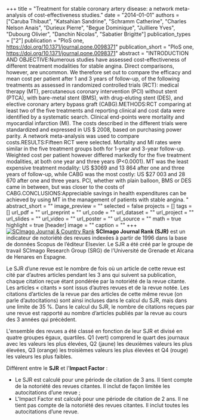 +++
title = "Treatment for stable coronary artery disease: a network meta-analysis of cost-effectiveness studies."
date = "2014-01-01"
authors = ["Caruba Thibaut", "Katsahian Sandrine", "Schramm Catherine", "Charles Nelson Anais", "Durieux Pierre", "Begue Dominique", "Juilliere Yves", "Dubourg Olivier", "Danchin Nicolas", "Sabatier Brigitte"]
publication_types = ["2"]
publication = "PloS one, https://doi.org/10.1371/journal.pone.0098371"
publication_short = "PloS one, https://doi.org/10.1371/journal.pone.0098371"
abstract = "INTRODUCTION AND OBJECTIVE:Numerous studies have assessed cost-effectiveness of different treatment modalities for stable angina. Direct comparisons, however, are uncommon. We therefore set out to compare the efficacy and mean cost per patient after 1 and 3 years of follow-up, of the following treatments as assessed in randomized controlled trials (RCT): medical therapy (MT), percutaneous coronary intervention (PCI) without stent (PTCA), with bare-metal stent (BMS), with drug-eluting stent (DES), and elective coronary artery bypass graft (CABG).METHODS:RCT comparing at least two of the five treatments and reporting clinical and cost data were identified by a systematic search. Clinical end-points were mortality and myocardial infarction (MI). The costs described in the different trials were standardized and expressed in US $ 2008, based on purchasing power parity. A network meta-analysis was used to compare costs.RESULTS:Fifteen RCT were selected. Mortality and MI rates were similar in the five treatment groups both for 1-year and 3-year follow-up. Weighted cost per patient however differed markedly for the five treatment modalities, at both one year and three years (P&lt;0.0001). MT was the least expensive treatment modality: US $3069 and 13 864 after one and three years of follow-up, while CABG was the most costly: US $27 003 and 28 670 after one and three years. PCI, whether with plain balloon, BMS or DES came in between, but was closer to the costs of CABG.CONCLUSIONS:Appreciable savings in health expenditures can be achieved by using MT in the management of patients with stable angina. "
abstract_short = ""
image_preview = ""
selected = false
projects = []
tags = []
url_pdf = ""
url_preprint = ""
url_code = ""
url_dataset = ""
url_project = ""
url_slides = ""
url_video = ""
url_poster = ""
url_source = ""
math = true
highlight = true
[header]
image = ""
caption = ""
+++
<a href="https://www.scimagojr.com/journalsearch.php?q=10600153309&amp;tip=sid&amp;exact=no" title="SCImago Journal &amp; Country Rank"><img border="0" src="https://www.scimagojr.com/journal_img.php?id=10600153309" alt="SCImago Journal &amp; Country Rank"  /></a>
**SCImago Journal Rank (SJR)** est un indicateur de notoriété des revues indexées à partir de 1996 dans la base de données Scopus de l’éditeur Elsevier. Le SJR a été créé par le groupe de travail SCImago Research Group (SRG) de l’Université de Grenade et Alcana de Henares en Espagne.  
  
Le SJR d’une revue est le nombre de fois où un article de cette revue est cité par d’autres articles pendant les 3 ans qui suivent sa publication, chaque citation reçue étant pondérée par la notoriété de la revue citante. Les articles « citants » sont issus d’autres revues et de la revue notée. Les citations d’articles de la revue par des articles de cette même revue (on parle d’autocitations) sont ainsi incluses dans le calcul du SJR, mais dans une limite de 35 %. Dans le calcul du SJR, le nombre de citations reçues par une revue est rapporté au nombre d’articles publiés par la revue au cours des 3 années qui précèdent.  
  
L'ensemble des revues a été classé en fonction de leur SJR et divisé en quatre groupes égaux, quartiles. Q1 (vert) comprend le quart des journaux avec les valeurs les plus élevées, Q2 (jaune) les deuxièmes valeurs les plus élevées, Q3 (orange) les troisièmes valeurs les plus élevées et Q4 (rouge) les valeurs les plus faibles.  
  
Différent entre le **SJR** et l'**Impact Factor** :  
- Le SJR est calculé pour une période de citation de 3 ans. Il tient compte de la notoriété des revues citantes. Il inclut de façon limitée les autocitations d’une revue ;  
- L'Impact Factor est calculé pour une période de citation de 2 ans. Il ne tient pas compte de la notoriété des revues citantes. Il inclut toutes les autocitations d’une revue.
